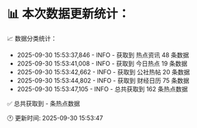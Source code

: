 📊 本次数据更新统计：
==========================

📈 数据分类统计：
- 2025-09-30 15:53:37,846 - INFO - 获取到 热点资讯 48 条数据
- 2025-09-30 15:53:41,008 - INFO - 获取到 今日热点 19 条数据
- 2025-09-30 15:53:42,662 - INFO - 获取到 公社热帖 20 条数据
- 2025-09-30 15:53:44,802 - INFO - 获取到 财经日历 75 条数据
- 2025-09-30 15:53:47,105 - INFO - 总共获取到 162 条热点数据

✅ 总共获取到 - 条热点数据

🕐 更新时间: 2025-09-30 15:53:47
